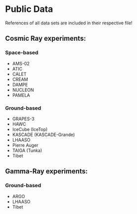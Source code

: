 # Public Data

References of all data sets are included in their respective file!

## Cosmic Ray experiments:
### Space-based
* AMS-02
* ATIC
* CALET
* CREAM
* DAMPE
* NUCLEON
* PAMELA
### Ground-based
* GRAPES-3
* HAWC
* IceCube (IceTop)
* KASCADE (KASCADE-Grande)
* LHAASO
* Pierre Auger
* TAIGA (Tunka)
* Tibet 

## Gamma-Ray experiments:
### Ground-based
* ARGO
* LHAASO
* Tibet

